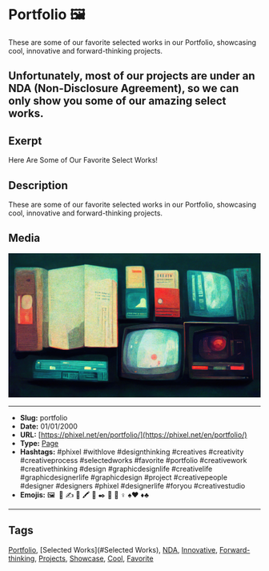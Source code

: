 # Portfolio 🖼️
These are some of our favorite selected works in our Portfolio, showcasing cool, innovative and forward-thinking projects.

Unfortunately, most of our projects are under an NDA (Non-Disclosure Agreement), so we can only show you some of our amazing select works.
------------
## Exerpt
Here Are Some of Our Favorite Select Works!
## Description
These are some of our favorite selected works in our Portfolio, showcasing cool, innovative and forward-thinking projects.
## Media
<img src="media/8ad46bbb/portfolio.jpg">

------------
- **Slug:** portfolio
- **Date:** 01/01/2000
- **URL:** [https://phixel.net/en/portfolio/](https://phixel.net/en/portfolio/)
- **Type:** [Page](#page)
- **Hashtags:** #phixel #withlove #designthinking #creatives #creativity #creativeprocess #selectedworks #favorite #portfolio #creativework #creativethinking #design #graphicdesignlife #creativelife #graphicdesignerlife #graphicdesign #project #creativepeople #designer #designers #phixel #designerlife #foryou #creativestudio
- **Emojis:** 🖼 ️​ 💼 ​✍ 🎩 🖍 🌠 ✒️ 🎨 🤸 ‍♀ ♠♥ ♦♣

------------
## Tags
[Portfolio](#Portfolio), [Selected Works](#Selected Works), [NDA](#NDA), [Innovative](#Innovative), [Forward-thinking](#Forward-thinking), [Projects](#Projects), [Showcase](#Showcase), [Cool](#Cool), [Favorite](#Favorite)
